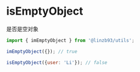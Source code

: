 # isEmptyObject
是否是空对象
```js
import { imEmptyObject } from '@linzb93/utils';

imEmptyObject({}); // true

isEmptyObject({user: 'Li'}); // false
```